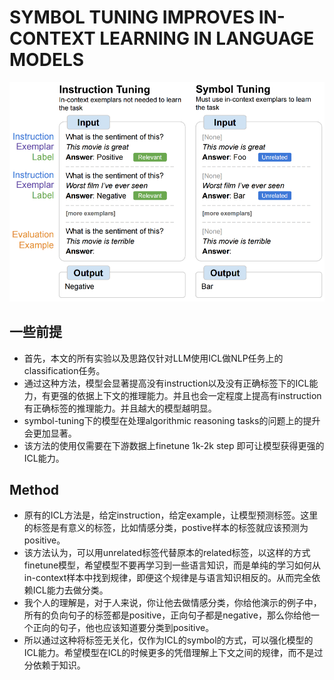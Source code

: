 # SYMBOL TUNING IMPROVES IN-CONTEXT LEARNING IN LANGUAGE MODELS

![symbol-tuning](../assets/symbol-tuning.png)
## 一些前提
- 首先，本文的所有实验以及思路仅针对LLM使用ICL做NLP任务上的classification任务。
- 通过这种方法，模型会显著提高没有instruction以及没有正确标签下的ICL能力，有更强的依据上下文的推理能力。并且也会一定程度上提高有instruction有正确标签的推理能力。并且越大的模型越明显。
- symbol-tuning下的模型在处理algorithmic reasoning tasks的问题上的提升会更加显著。
- 该方法的使用仅需要在下游数据上finetune 1k-2k step 即可让模型获得更强的ICL能力。
  
## Method

- 原有的ICL方法是，给定instruction，给定example，让模型预测标签。这里的标签是有意义的标签，比如情感分类，postive样本的标签就应该预测为positive。
- 该方法认为，可以用unrelated标签代替原本的related标签，以这样的方式finetune模型，希望模型不要再学习到一些语言知识，而是单纯的学习如何从in-context样本中找到规律，即便这个规律是与语言知识相反的。从而完全依赖ICL能力去做分类。
- 我个人的理解是，对于人来说，你让他去做情感分类，你给他演示的例子中，所有的负向句子的标签都是positive，正向句子都是negative，那么你给他一个正向的句子，他也应该知道要分类到positive。
- 所以通过这种将标签无关化，仅作为ICL的symbol的方式，可以强化模型的ICL能力。希望模型在ICL的时候更多的凭借理解上下文之间的规律，而不是过分依赖于知识。

